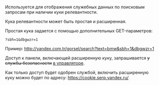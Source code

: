 Используется для отображения служебных данных по поисковым запросам при наличии куки релевантности.

Кука релевантности может быть простая и расширенная.

Простая кука задается с помощью дополнительных GET-параметров:
```
?sbh=1&dbgwzr=1
```

Пример: http://yandex.com.tr/gorsel/search?text=bmw&sbh=1&dbgwzr=1

Доступ к панели, включающей расширенную куку, запрашивается ~~у службы безопасности~~ [в управляторе][idm].

Как только доступ будет одобрен службой, включить расширенную куку можно будет по адресу: https://cookie.serp.yandex.ru/

[idm]: https://idm.yandex-team.ru/#roleRequestForm=users:gnoma;system:staff;role:groups|41130|member
